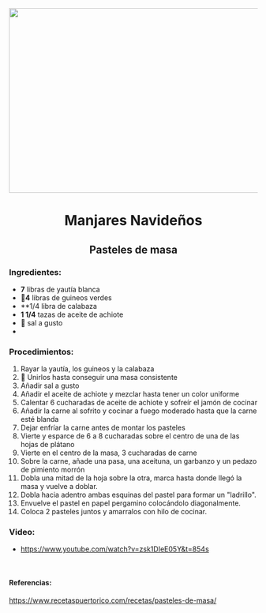 <div align="center">
 
<img src="https://elcalderitodeotilia.com/wp-content/uploads/2017/12/fullsizeoutput_3110.jpeg" width="520" height="374" />

# Manjares Navideños
## Pasteles de masa
</div>

### Ingredientes:
- **7** libras de yautía blanca
- 🍌**4** libras de guineos verdes
- **1/4 libra de calabaza
- __1 1/4__ tazas de aceite de achiote
- 🧂 sal a gusto
- 

### Procedimientos:
1. Rayar la yautía, los guineos y la calabaza
2. 🥣 Unirlos hasta conseguir una masa consistente
3. Añadir sal a gusto
4. Añadir el aceite de achiote y mezclar hasta tener un color uniforme
5. Calentar 6 cucharadas de aceite de achiote y sofreír el jamón de cocinar
6. Añadir la carne al sofrito y cocinar a fuego moderado hasta que la carne esté blanda 
7. Dejar enfríar la carne antes de montar los pasteles
8. Vierte y esparce de 6 a 8 cucharadas sobre el centro de una de las hojas de plátano
9. Vierte en el centro de la masa, 3 cucharadas de carne
10. Sobre la carne, añade una pasa, una aceituna, un garbanzo y un pedazo de pimiento morrón
11. Dobla una mitad de la hoja sobre la otra, marca hasta donde llegó la masa y vuelve a doblar. 
12. Dobla hacia adentro ambas esquinas del pastel para formar un "ladrillo".
13. Envuelve el pastel en papel pergamino colocándolo diagonalmente. 
14. Coloca 2 pasteles juntos y amarralos con hilo de cocinar. 

### Video:
- https://www.youtube.com/watch?v=zsk1DIeE05Y&t=854s

<br>

#### Referencias:
https://www.recetaspuertorico.com/recetas/pasteles-de-masa/
